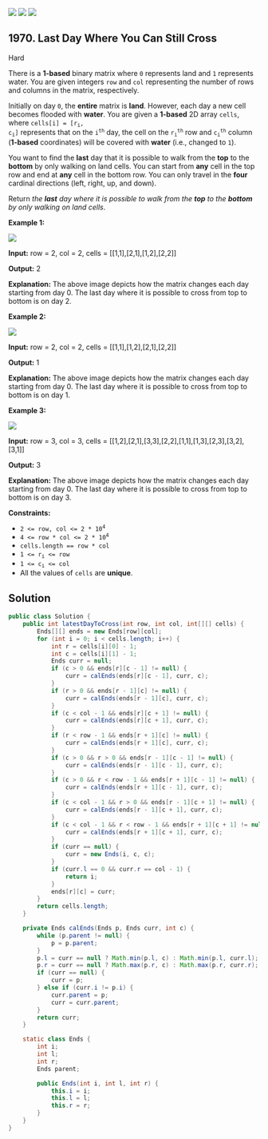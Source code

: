 [![](https://img.shields.io/github/stars/javadev/LeetCode-in-Java?label=Stars&style=flat-square)](https://github.com/javadev/LeetCode-in-Java)
[![](https://img.shields.io/github/forks/javadev/LeetCode-in-Java?label=Fork%20me%20on%20GitHub%20&style=flat-square)](https://github.com/javadev/LeetCode-in-Java/fork)
[![](https://img.shields.io/badge/-LeetCode%20in%20Kotlin-blue?style=flat-square)](https://github.com/javadev/LeetCode-in-Kotlin)

## 1970\. Last Day Where You Can Still Cross

Hard

There is a **1-based** binary matrix where `0` represents land and `1` represents water. You are given integers `row` and `col` representing the number of rows and columns in the matrix, respectively.

Initially on day `0`, the **entire** matrix is **land**. However, each day a new cell becomes flooded with **water**. You are given a **1-based** 2D array `cells`, where <code>cells[i] = [r<sub>i</sub>, c<sub>i</sub>]</code> represents that on the <code>i<sup>th</sup></code> day, the cell on the <code>r<sub>i</sub><sup>th</sup></code> row and <code>c<sub>i</sub><sup>th</sup></code> column (**1-based** coordinates) will be covered with **water** (i.e., changed to `1`).

You want to find the **last** day that it is possible to walk from the **top** to the **bottom** by only walking on land cells. You can start from **any** cell in the top row and end at **any** cell in the bottom row. You can only travel in the **four** cardinal directions (left, right, up, and down).

Return _the **last** day where it is possible to walk from the **top** to the **bottom** by only walking on land cells_.

**Example 1:**

![](https://assets.leetcode.com/uploads/2021/07/27/1.png)

**Input:** row = 2, col = 2, cells = \[\[1,1],[2,1],[1,2],[2,2]]

**Output:** 2

**Explanation:** The above image depicts how the matrix changes each day starting from day 0. The last day where it is possible to cross from top to bottom is on day 2.

**Example 2:**

![](https://assets.leetcode.com/uploads/2021/07/27/2.png)

**Input:** row = 2, col = 2, cells = \[\[1,1],[1,2],[2,1],[2,2]]

**Output:** 1

**Explanation:** The above image depicts how the matrix changes each day starting from day 0. The last day where it is possible to cross from top to bottom is on day 1.

**Example 3:**

![](https://assets.leetcode.com/uploads/2021/07/27/3.png)

**Input:** row = 3, col = 3, cells = \[\[1,2],[2,1],[3,3],[2,2],[1,1],[1,3],[2,3],[3,2],[3,1]]

**Output:** 3

**Explanation:** The above image depicts how the matrix changes each day starting from day 0. The last day where it is possible to cross from top to bottom is on day 3.

**Constraints:**

*   <code>2 <= row, col <= 2 * 10<sup>4</sup></code>
*   <code>4 <= row * col <= 2 * 10<sup>4</sup></code>
*   `cells.length == row * col`
*   <code>1 <= r<sub>i</sub> <= row</code>
*   <code>1 <= c<sub>i</sub> <= col</code>
*   All the values of `cells` are **unique**.

## Solution

```java
public class Solution {
    public int latestDayToCross(int row, int col, int[][] cells) {
        Ends[][] ends = new Ends[row][col];
        for (int i = 0; i < cells.length; i++) {
            int r = cells[i][0] - 1;
            int c = cells[i][1] - 1;
            Ends curr = null;
            if (c > 0 && ends[r][c - 1] != null) {
                curr = calEnds(ends[r][c - 1], curr, c);
            }
            if (r > 0 && ends[r - 1][c] != null) {
                curr = calEnds(ends[r - 1][c], curr, c);
            }
            if (c < col - 1 && ends[r][c + 1] != null) {
                curr = calEnds(ends[r][c + 1], curr, c);
            }
            if (r < row - 1 && ends[r + 1][c] != null) {
                curr = calEnds(ends[r + 1][c], curr, c);
            }
            if (c > 0 && r > 0 && ends[r - 1][c - 1] != null) {
                curr = calEnds(ends[r - 1][c - 1], curr, c);
            }
            if (c > 0 && r < row - 1 && ends[r + 1][c - 1] != null) {
                curr = calEnds(ends[r + 1][c - 1], curr, c);
            }
            if (c < col - 1 && r > 0 && ends[r - 1][c + 1] != null) {
                curr = calEnds(ends[r - 1][c + 1], curr, c);
            }
            if (c < col - 1 && r < row - 1 && ends[r + 1][c + 1] != null) {
                curr = calEnds(ends[r + 1][c + 1], curr, c);
            }
            if (curr == null) {
                curr = new Ends(i, c, c);
            }
            if (curr.l == 0 && curr.r == col - 1) {
                return i;
            }
            ends[r][c] = curr;
        }
        return cells.length;
    }

    private Ends calEnds(Ends p, Ends curr, int c) {
        while (p.parent != null) {
            p = p.parent;
        }
        p.l = curr == null ? Math.min(p.l, c) : Math.min(p.l, curr.l);
        p.r = curr == null ? Math.max(p.r, c) : Math.max(p.r, curr.r);
        if (curr == null) {
            curr = p;
        } else if (curr.i != p.i) {
            curr.parent = p;
            curr = curr.parent;
        }
        return curr;
    }

    static class Ends {
        int i;
        int l;
        int r;
        Ends parent;

        public Ends(int i, int l, int r) {
            this.i = i;
            this.l = l;
            this.r = r;
        }
    }
}
```
